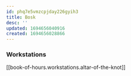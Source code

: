 ```yaml
---
id: phq7e5vmzcpjday226gyih3
title: Bosk
desc: ''
updated: 1694656040916
created: 1694656028866
---
```


### Workstations

[[book-of-hours.workstations.altar-of-the-knot]]
